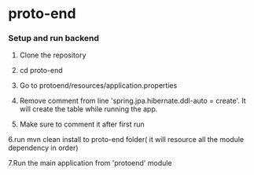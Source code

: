 # proto-end

###  Setup and run backend

1. Clone the repository

2. cd proto-end

3. Go to protoend/resources/application.properties

4. Remove comment from line 'spring.jpa.hibernate.ddl-auto = create'. It will create the table  while running the app.

5. Make sure to comment it after first run

6.run mvn clean install to proto-end folder( it will resource all the module dependency in order)

7.Run the main application from 'protoend' module
